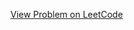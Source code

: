 [View Problem on LeetCode](https://leetcode.com/problems/divisible-and-non-divisible-sums-difference/)